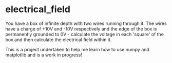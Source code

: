 # electrical_field

You have a box of infinite depth with two wires running through it. The wires have a charge of +10V and -10V respectively and the edge of the box is permanently grounded to 0V - calculate the voltage in each 'square' of the box and then calculate the electrical field within it.

This is a project undertaken to help me learn how to use numpy and matplotlib and is a work in progress!
